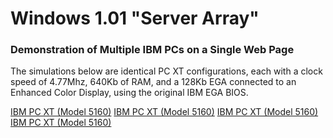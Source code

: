 Windows 1.01 "Server Array"
===

### Demonstration of Multiple IBM PCs on a Single Web Page

The simulations below are identical PC XT configurations, each with a clock speed of 4.77Mhz, 640Kb of RAM,
and a 128Kb EGA connected to an Enhanced Color Display, using the original IBM EGA BIOS.

[IBM PC XT (Model 5160)](machine.xml "PCjs:ibm5160a")
[IBM PC XT (Model 5160)](machine.xml "PCjs:ibm5160b")
[IBM PC XT (Model 5160)](machine.xml "PCjs:ibm5160c")
[IBM PC XT (Model 5160)](machine.xml "PCjs:ibm5160d")
